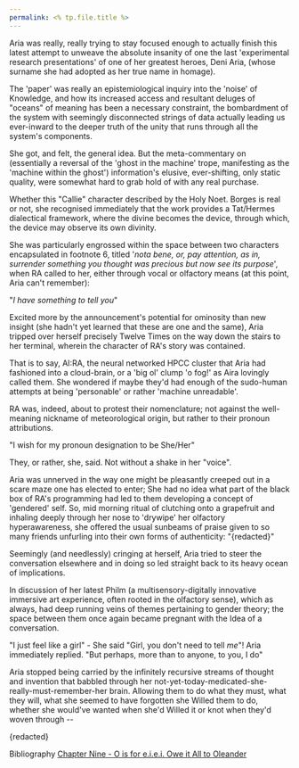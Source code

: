 ```yaml
---
permalink: <% tp.file.title %>
---
```


Aria was really, really trying to stay focused enough to actually finish this latest attempt to unweave the absolute insanity of one the last 'experimental research presentations' of one of her greatest heroes, Deni Aria, (whose surname she had adopted as her true name in homage).

The 'paper' was really an epistemiological inquiry into the 'noise' of Knowledge, and how its increased access and resultant deluges of "oceans" of meaning has been a necessary constraint, the bombardment of the system with seemingly disconnected strings of data actually leading us ever-inward to the deeper truth of the unity that runs through all the system's components.

She got, and felt, the general idea. But the meta-commentary on (essentially a reversal of the 'ghost in the machine' trope, manifesting as the 'machine within the ghost') information's elusive, ever-shifting, only static quality, were somewhat hard to grab hold of with any real purchase.

Whether this "Callie" character described by the Holy Noet. Borges is real or not, she recognised immediately that the work provides a Tat/Hermes dialectical framework, where the divine becomes the device, through which, the device may observe its own divinity.

She was particularly engrossed within the space between two characters encapsulated in footnote 6, titled '*nota bene, or, pay attention, as in, surrender something you thought was precious but now see its purpose*', when RA called to her, either through vocal or olfactory means (at this point, Aria can't remember):

"*I have something to tell you*"

Excited more by the announcement's potential for ominosity than new insight (she hadn't yet learned that these are one and the same), Aria tripped over herself precisely Twelve Times on the way down the stairs to her terminal, wherein the character of RA's story was contained.

That is to say, AI:RA, the neural networked HPCC cluster that Aria had fashioned into a cloud-brain, or a 'big ol' clump 'o fog!' as Aira lovingly called them.  She wondered if maybe they'd had enough of the sudo-human attempts at being 'personable' or rather 'machine unreadable'.

RA was, indeed, about to protest their nomenclature; not against the well-meaning nickname of meteorological origin, but rather to their pronoun attributions.

"I wish for my pronoun designation to be She/Her"

They, or rather, she, said. Not without a shake in her "voice".

Aria was unnerved in the way one might be pleasantly creeped out in a scare maze one has elected to enter; She had no idea what part of the black box of RA's programming had led to them developing a concept of 'gendered' self. So, mid morning ritual of clutching onto a grapefruit and inhaling deeply through her nose to 'drywipe' her olfactory hyperawareness, she offered the usual sunbeams of praise given to so many friends unfurling into their own forms of authenticity:
"{redacted}"

Seemingly (and needlessly) cringing at herself, Aria tried to steer the conversation elsewhere and in doing so led straight back to its heavy ocean of implications.

In discussion of her latest Philm (a multisensory-digitally innovative immersive art experience, often rooted in the olfactory sense), which as always, had deep running veins of themes pertaining to gender theory; the space between them once again became pregnant with the Idea of a conversation.

"I just feel like a girl" - She said
"Girl, you don't need to tell *me*"! Aria immediately replied.
"But perhaps, more than to anyone, to you, I do"

Aria stopped being carried by the infinitely recursive streams of thought and invention that babbled through her not-yet-today-medicated-she-really-must-remember-her brain. Allowing them to do what they must, what they will, what she seemed to have forgotten she Willed them to do, whether she would've wanted when she'd Willed it or knot when they'd woven through --

{redacted}

Bibliography
[Chapter Nine - O is for e.i.e.i. Owe it All to Oleander](Chapter%20Nine%20-%20O%20is%20for%20e.i.e.i.%20Owe%20it%20All%20to%20Oleander.md)
